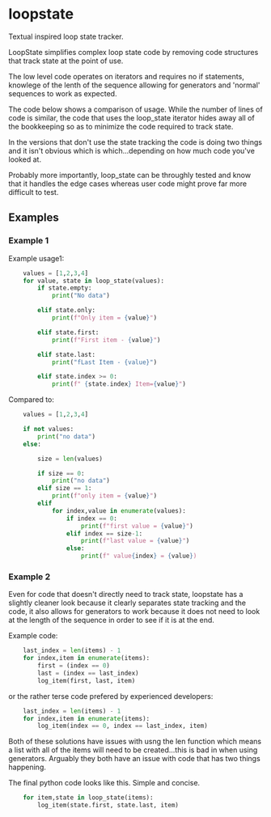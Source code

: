 # loopstate
Textual inspired loop state tracker.

LoopState simplifies complex loop state code by removing code structures 
that track state at the point of use.

The low level code operates on iterators and requires no if statements, knowlege
of the lenth of the sequence allowing for generators and 'normal' sequences
to work as expected.

The code below shows a comparison of usage.  While the number of lines of code
is similar, the code that uses the loop_state iterator hides away all of the
bookkeeping so as to minimize the code required to track state.

In the versions that don't use the state tracking the code is doing two things
and it isn't obvious which is which...depending on how much code you've looked at.

Probably more importantly, loop_state can be throughly tested and know that
it handles the edge cases whereas user code might prove far more difficult to
test.


## Examples

### Example 1
Example usage1:

```python
    values = [1,2,3,4]
    for value, state in loop_state(values):
        if state.empty:
            print("No data")

        elif state.only:
            print(f"Only item = {value}")

        elif state.first:
            print(f"First item - {value}")

        elif state.last:
            print("fLast Item - {value}")

        elif state.index >= 0:
            print(f" {state.index} Item={value}")
```
Compared to:

```python
    values = [1,2,3,4]

    if not values:
        print("no data")
    else:

        size = len(values)

        if size == 0:
            print("no data")
        elif size == 1:
            print(f"only item = {value}")
        elif
            for index,value in enumerate(values):
                if index == 0:
                    print(f"first value = {value}")
                elif index == size-1:
                    print(f"last value = {value}")
                else:
                    print(f" value{index} = {value})
```

### Example 2

Even for code that doesn't directly need to track state,
loopstate has a slightly cleaner look because it clearly
separates state tracking and the code, it also allows for
generators to work because it does not need to look at the
length of the sequence in order to see if it is at the end.

Example code:


```python
    last_index = len(items) - 1
    for index,item in enumerate(items):
        first = (index == 0)
        last = (index == last_index)
        log_item(first, last, item)
```

or the rather terse code prefered by experienced developers:

```python
    last_index = len(items) - 1
    for index,item in enumerate(items):
        log_item(index == 0, index == last_index, item)
```

Both of these solutions have issues with usng the len function which
means a list with all of the items will need to be created...this is
bad in when using generators. Arguably they both have an issue with code that
has two things happening.

The final python code looks like this.  Simple and concise.

```python
    for item,state in loop_state(items):
        log_item(state.first, state.last, item)
```

